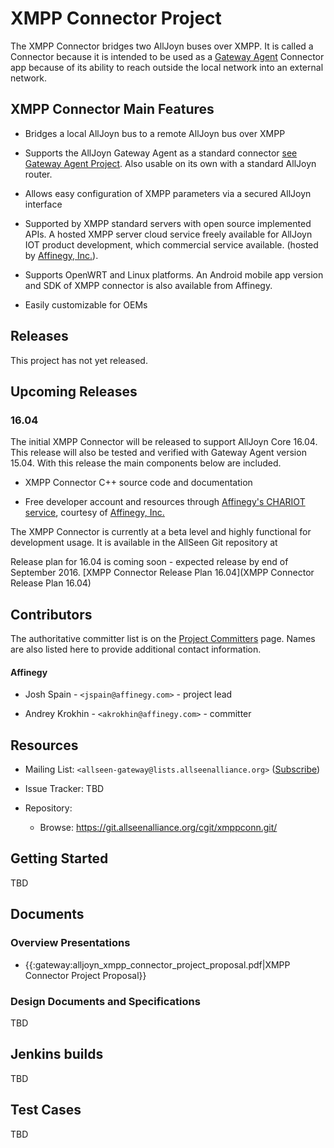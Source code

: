 # XMPP Connector Project

The XMPP Connector bridges two AllJoyn buses over XMPP. It is called a Connector because it is intended to be used as a [Gateway Agent](gateway/gatewayagent) Connector app because of its ability to reach outside the local network into an external network.

## XMPP Connector Main Features


*  Bridges a local AllJoyn bus to a remote AllJoyn bus over XMPP

*  Supports the AllJoyn Gateway Agent as a standard connector [see Gateway Agent Project](gateway/gatewayagent).  Also usable on its own with a standard AllJoyn router.

*  Allows easy configuration of XMPP parameters via a secured AllJoyn interface

*  Supported by XMPP standard servers with open source implemented APIs. A hosted XMPP server cloud service freely available for AllJoyn IOT product development, which commercial service available. (hosted by [Affinegy, Inc.](http://www.affinegy.com)).

*  Supports OpenWRT and Linux platforms. An Android mobile app version and SDK of XMPP connector is also available from Affinegy.

*  Easily customizable for OEMs

## Releases

This project has not yet released.

## Upcoming Releases

### 16.04

The initial XMPP Connector will be released to support AllJoyn Core 16.04. This release will also be tested and verified with Gateway Agent version 15.04. With this release the main components below are included.


*  XMPP Connector C++ source code and documentation

*  Free developer account and resources through [Affinegy's CHARIOT service](http://dev.chariot.global), courtesy of [Affinegy, Inc.](http://www.affinegy.com)

The XMPP Connector is currently at a beta level and highly functional for development usage. It is available in the AllSeen Git repository at [](https///git.allseenalliance.org/cgit/xmppconn.git/)

Release plan for 16.04 is coming soon - expected release by end of September 2016. [XMPP Connector Release Plan 16.04](XMPP Connector Release Plan 16.04)


## Contributors

The authoritative committer list is on the [Project Committers](tsc/committers#gateway) page. Names are also listed here to provide additional contact information.

#### Affinegy

*  Josh Spain - `<jspain@affinegy.com>` - project lead

*  Andrey Krokhin - `<akrokhin@affinegy.com>` - committer

## Resources

*  Mailing List: `<allseen-gateway@lists.allseenalliance.org>` ([Subscribe](https///lists.allseenalliance.org/mailman/listinfo/allseen-gateway))

*  Issue Tracker: TBD

*  Repository:
    * Browse: https://git.allseenalliance.org/cgit/xmppconn.git/

## Getting Started

TBD

## Documents

### Overview Presentations

*  {{:gateway:alljoyn_xmpp_connector_project_proposal.pdf|XMPP Connector Project Proposal}}

### Design Documents and Specifications

TBD

##  Jenkins builds

TBD

## Test Cases

TBD
